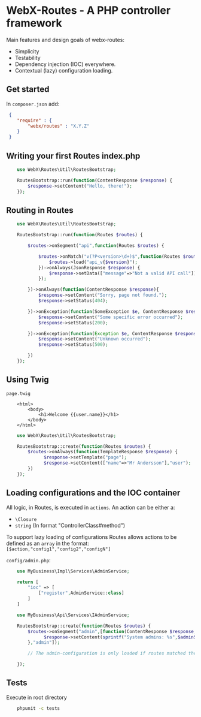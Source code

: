 # WebX-Routes - A PHP controller framework

Main features and design goals of webx-routes:
* Simplicity
* Testability
* Dependency injection (IOC) everywhere.
* Contextual (lazy) configuration loading.

## Get started

In `composer.json` add:

```json
 {
    "require" : {
        "webx/routes" : "X.Y.Z"
    }
 }
```

## Writing your first Routes index.php

```php
    use WebX\Routes\Util\RoutesBootstrap;

    RoutesBootstrap::run(function(ContentResponse $response) {
        $response->setContent("Hello, there!");
    });


```

## Routing in Routes
```php
    use WebX\Routes\Util\RoutesBootstrap;

    RoutesBootstrap::run(function(Routes $routes) {

        $routes->onSegment("api",function(Routes $routes) {

            $routes->onMatch("v(?P<version>\d+)$",function(Routes $routes,$version) {
                $routes->load("api_v{$version}");
            })->onAlways(JsonResponse $response) {
                $response->setData(["message"=>"Not a valid API call"]);
            });

        })->onAlways(function(ContentResponse $response){
            $response->setContent("Sorry, page not found.");
            $response->setStatus(404);

        })->onException(function(SomeException $e, ContentResponse $response){
            $response->setContent("Some specific error occurred");
            $response->setStatus(200);

        })->onException(function(Exception $e, ContentResponse $response){
            $response->setContent("Unknown occurred");
            $response->setStatus(500);

        })
    });

```

## Using Twig

`page.twig`

```twig
    <html>
        <body>
            <h1>Welcome {{user.name}}</h1>
        </body>
    </html>

```

```php
    use WebX\Routes\Util\RoutesBootstrap;

    RoutesBootstrap::create(function(Routes $routes) {
        $routes->onAlways(function(TemplateResponse $response) {
              $response->setTemplate("page");
              $response->setContent(["name"=>"Mr Andersson"],"user");
        })
    });

```

## Loading configurations and the IOC container
All logic, in Routes, is executed in ```actions```. An action can be either a:
  * ```\Closure```
  * ```string``` (In format "ControllerClass#method")

To support lazy loading of configurations Routes allows actions to be defined as an `array` in the format:
`[$action,"config1","config2","configN"]`

`config/admin.php`:
```php
    use MyBusiness\Impl\Services\AdminService;

    return [
        "ioc" => [
            ["register",AdminService::class]
        ]
    ]

```

```php
    use MyBusiness\Api\Services\IAdminService;

    RoutesBootstrap::create(function(Routes $routes) {
        $routes->onSegment("admin",[function(ContentResponse $response, IAdminService $adminService) {
              $response->setContent(sprintf("System admins: %s",$adminService->countAdmins());
        },"admin"]);

        // The admin-configuration is only loaded if routes matched the `admin` segment.

    });


```


## Tests
Execute in root directory
```bash
    phpunit -c tests
```




